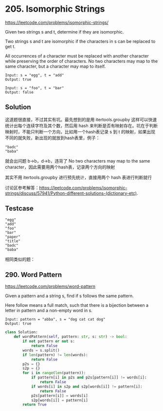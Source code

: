 # 205. Isomorphic Strings

https://leetcode.com/problems/isomorphic-strings/

Given two strings s and t, determine if they are isomorphic.

Two strings s and t are isomorphic if the characters in s can be replaced to get t.

All occurrences of a character must be replaced with another character while preserving the order of characters. No two characters may map to the same character, but a character may map to itself.

```
Input: s = "egg", t = "add"
Output: true

Input: s = "foo", t = "bar"
Output: false
```

## Solution

这道题很直接，不过其实有坑。最先想到的是用 itertools.groupby 这样可以快速统计出每个连续字符及其个数，然后用 hash 来判断是否有映射存在。坑在于判断映射时，不能只判断一个方向，比如用一个hash表记录 s 到 t 的映射，如果出现不同的就失败，新出现的就放到hash表里，例子：

```
"badc"
"baba"
```

就会出问题 b->b，d->b，违背了 No two characters may map to the same character，因此需要用两个hash表，记录两个方向的映射

其实不用 itertools.groupby 进行预先统计，直接用两个 hash 表进行判断就行


讨论区参考解答：https://leetcode.com/problems/isomorphic-strings/discuss/57941/Python-different-solutions-(dictionary-etc).

## Testcase

```
"egg"
"add"
"foo"
"bar"
"paper"
"title"
"badc"
"baba"
```

相同类似的题：

## 290. Word Pattern

https://leetcode.com/problems/word-pattern

Given a pattern and a string s, find if s follows the same pattern.

Here follow means a full match, such that there is a bijection between a letter in pattern and a non-empty word in s.

```
Input: pattern = "abba", s = "dog cat cat dog"
Output: true
```

```python
class Solution:
    def wordPattern(self, pattern: str, s: str) -> bool:
        if not pattern or not s:
            return False
        words = s.split()
        if len(pattern) != len(words):
            return False
        p2s = {}
        s2p = {}
        for i in range(len(pattern)):
            if pattern[i] in p2s and p2s[pattern[i]] != words[i]:
                return False
            if words[i] in s2p and s2p[words[i]] != pattern[i]:
                return False
            p2s[pattern[i]] = words[i]
            s2p[words[i]] = pattern[i]
        return True
        
```